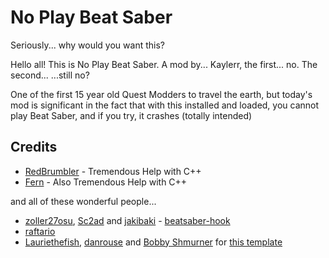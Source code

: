 # No Play Beat Saber

Seriously... why would you want this?

Hello all! This is No Play Beat Saber. A mod by... Kaylerr, the first... no. The second... ...still no? 

One of the first 15 year old Quest Modders to travel the earth, but today's mod is significant in the fact that with this installed and loaded, you cannot play Beat Saber, and if you try, it crashes (totally intended)

## Credits
* [RedBrumbler](https://github.com/redbrumbler) - Tremendous Help with C++
* [Fern](https://github.com/Fernthedev) - Also Tremendous Help with C++

and all of these wonderful people...
* [zoller27osu](https://github.com/zoller27osu), [Sc2ad](https://github.com/Sc2ad) and [jakibaki](https://github.com/jakibaki) - [beatsaber-hook](https://github.com/sc2ad/beatsaber-hook)
* [raftario](https://github.com/raftario)
* [Lauriethefish](https://github.com/Lauriethefish), [danrouse](https://github.com/danrouse) and [Bobby Shmurner](https://github.com/BobbyShmurner) for [this template](https://github.com/Lauriethefish/quest-mod-template)
